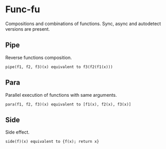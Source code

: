 # Func-fu

Compositions and combinations of functions. Sync, async and autodetect versions are present.

## Pipe

Reverse functions composition.

```pipe(f1, f2, f3)(x) equivalent to f3(f2(f1(x)))```

## Para

Parallel execution of functions with same arguments.

```para(f1, f2, f3)(x) equivalent to [f1(x), f2(x), f3(x)]```

## Side

Side effect.

```side(f)(x) equivalent to {f(x); return x} ```